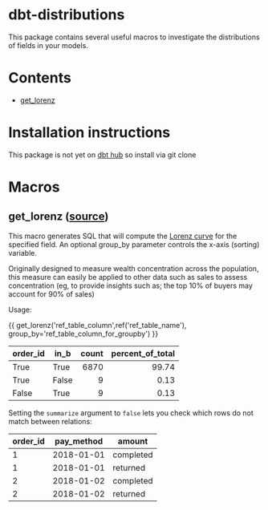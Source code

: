 # dbt-distributions

This package contains several useful macros to investigate the distributions of fields in your models.


# Contents
* [get_lorenz](#get_lorenz-source)

# Installation instructions
This package is not yet on [dbt hub](https://hub.getdbt.com/) so install via git clone

<!-- New to dbt packages? Read more about them [here](https://docs.getdbt.com/docs/building-a-dbt-project/package-management/).
1. Include this package in your `packages.yml` file — check [here](https://hub.getdbt.com/dbt-labs/audit_helper/latest/) for the latest version number.
2. Run `dbt deps` to install the package. -->

# Macros
## get_lorenz ([source](macros/get_lorenz.sql))
This macro generates SQL that will compute the [Lorenz curve](https://demonstrations.wolfram.com/TheLorenzCurve/) for the specified field.  An optional group_by parameter controls the x-axis (sorting) variable.

Originally designed to measure wealth concentration across the population, this measure can easily be applied to other data such as sales to assess concentration (eg, to provide insights such as; the top 10% of buyers may account for 90% of sales)

Usage:

{{ get_lorenz('ref_table_column',ref('ref_table_name'), group_by='ref_table_column_for_groupby') }}




| order_id  | in_b  | count | percent_of_total |
|-------|-------|------:|-----------------:|
| True  | True  | 6870  | 99.74            |
| True  | False | 9     | 0.13             |
| False | True  | 9     | 0.13             |

Setting the `summarize` argument to `false` lets you check which rows do not match between relations:

| order_id | pay_method | amount    |
|----------|------------|-----------|
| 1        | 2018-01-01 | completed |
| 1        | 2018-01-01 | returned  |
| 2        | 2018-01-02 | completed |
| 2        | 2018-01-02 | returned  |


